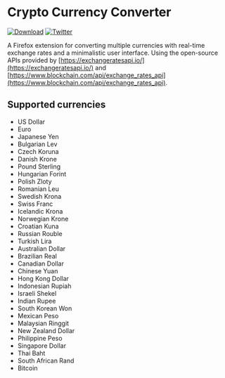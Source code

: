 # Crypto Currency Converter 
[![Download](https://img.shields.io/badge/Chrome%20Web%20Store-download-yellow)](https://chrome.google.com/webstore/detail/meekoegodidgjomlhheckddffabnajpa) [![Twitter](https://img.shields.io/twitter/url?style=social&url=https%3A%2F%2Fgithub.com%2FOutisNemo%2Fminimal-currency-converter)](https://twitter.com/intent/tweet?text=Wow:&url=https%3A%2F%2Fgithub.com%2FOutisNemo%2Fminimal-currency-converter)

A Firefox extension for converting multiple currencies with real-time exchange rates and a minimalistic user interface. Using the open-source APIs provided by [https://exchangeratesapi.io/](https://exchangeratesapi.io/) and [https://www.blockchain.com/api/exchange_rates_api](https://www.blockchain.com/api/exchange_rates_api).

## Supported currencies
- US Dollar
- Euro
- Japanese Yen
- Bulgarian Lev
- Czech Koruna
- Danish Krone
- Pound Sterling
- Hungarian Forint
- Polish Zloty
- Romanian Leu
- Swedish Krona
- Swiss Franc
- Icelandic Krona
- Norwegian Krone
- Croatian Kuna
- Russian Rouble
- Turkish Lira
- Australian Dollar
- Brazilian Real
- Canadian Dollar
- Chinese Yuan
- Hong Kong Dollar
- Indonesian Rupiah
- Israeli Shekel
- Indian Rupee
- South Korean Won
- Mexican Peso
- Malaysian Ringgit
- New Zealand Dollar
- Philippine Peso
- Singapore Dollar
- Thai Baht
- South African Rand	
- Bitcoin
